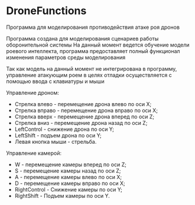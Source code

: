 # DroneFunctions
 Программа для моделирования противодействия атаке роя дронов
 
 Программа создана для моделирования сценариев работы оборонительной системы
 На данный момент ведется обучение модели роевого интеллекта, программа  предоставляет полный функционал изменения параметров среды моделирования
 
 Так как модель на данный момент не интегрирована в программу, управление атакующим роем в целях отладки осуществляется с помощью ввода с клавиатуры и мыши
 
 Управление дроном:
  - Стрелка влево - перемещение дрона влево по оси X;
  - Стрелка вправо - перемещение дрона вправо по оси X;
  - Стрелка вверх - перемещение дрона вперед по оси Z;
  - Стрелка вниз - перемещение дрона назад по оси Z;
  - LeftControl - снижение дрона по оси Y;
  - LeftShift - подъем дрона по оси Y;
  - Левая кнопка мыши - стрельба.
  
  Управление камерой:
  - W - перемещение камеры вперед по оси Z;
  - S - перемещение камеры назад по оси Z;
  - A - перемещение камеры влево по оси X;
  - D - перемещение камеры вправо по оси X;
  - RightControl - Снижение камеры по оси Y;
  - RightShift - Подъем камеры по оси Y.

